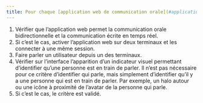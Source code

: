 ```yaml
---
title: Pour chaque [application web de communication orale](#application-web-de-communication-orale-bidirectionnelle) et [écrite en temps réel](#communication-ecrite-en-temps-reel), un indicateur visuel de l’activité orale est-il présent ?
---
```


1. Vérifier que l’application web permet la communication orale bidirectionnelle et la communication écrite en temps réel.
2. Si c’est le cas, activer l’application web sur deux terminaux et les connecter à une même session.
3. Faire parler un utilisateur depuis un des terminaux.
4. Vérifier sur l’interface l’apparition d’un indicateur visuel permettant d’identifier qu’une personne est en train de parler. Il n’est pas nécessaire pour ce critère d’identifier qui parle, mais simplement d’identifier qu’il y a une personne qui est en train de parler. Par exemple, un halo autour ou une icône à proximité de l’avatar de la personne qui parle.
5. Si c’est le cas, le critère est validé.